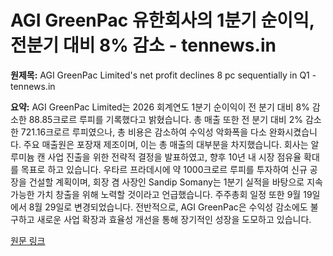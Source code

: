 # AGI GreenPac 유한회사의 1분기 순이익, 전분기 대비 8% 감소 - tennews.in

**원제목:** AGI GreenPac Limited's net profit declines 8 pc sequentially in Q1 - tennews.in

**요약:** AGI GreenPac Limited는 2026 회계연도 1분기 순이익이 전 분기 대비 8% 감소한 88.85크로르 루피를 기록했다고 밝혔습니다.  총 매출 또한 전 분기 대비 2% 감소한 721.16크로르 루피였으나, 총 비용은 감소하여 수익성 악화폭을 다소 완화시켰습니다.  주요 매출원은 포장재 제조이며, 이는 총 매출의 대부분을 차지했습니다.  회사는 알루미늄 캔 사업 진출을 위한 전략적 결정을 발표하였고, 향후 10년 내 시장 점유율 확대를 목표로 하고 있습니다.  우타르 프라데시에 약 1000크로르 루피를 투자하여 신규 공장을 건설할 계획이며,  회장 겸 사장인 Sandip Somany는 1분기 실적을 바탕으로 지속 가능한 가치 창출을 위해 노력할 것이라고 언급했습니다.  주주총회 일정 또한 9월 19일에서 8월 29일로 변경되었습니다.  전반적으로, AGI GreenPac은 수익성 감소에도 불구하고 새로운 사업 확장과 효율성 개선을 통해 장기적인 성장을 도모하고 있습니다.

[원문 링크](https://tennews.in/agi-greenpac-limiteds-net-profit-declines-8-pc-sequentially-in-q1/)
